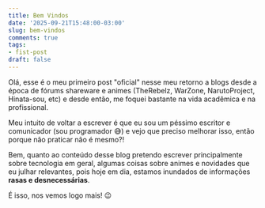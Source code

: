 ```yaml
---
title: Bem Vindos
date: '2025-09-21T15:48:00-03:00'
slug: bem-vindos
comments: true
tags:
- fist-post
draft: false
---
```


Olá, esse é o meu primeiro post "oficial" nesse meu retorno a blogs desde a época de fórums shareware e animes (TheRebelz, WarZone, NarutoProject, Hinata-sou, etc) e desde então, me foquei bastante na vida acadêmica e na profissional.

Meu intuito de voltar a escrever é que eu sou um péssimo escritor e comunicador (sou programador 😅) e vejo que preciso melhorar isso, então porque não praticar não é mesmo?!

Bem, quanto ao conteúdo desse blog pretendo escrever principalmente sobre tecnologia em geral, algumas coisas sobre animes e novidades que eu julhar relevantes, pois hoje em dia, estamos inundados de informações **rasas e desnecessárias**.

É isso, nos vemos logo mais! 😉